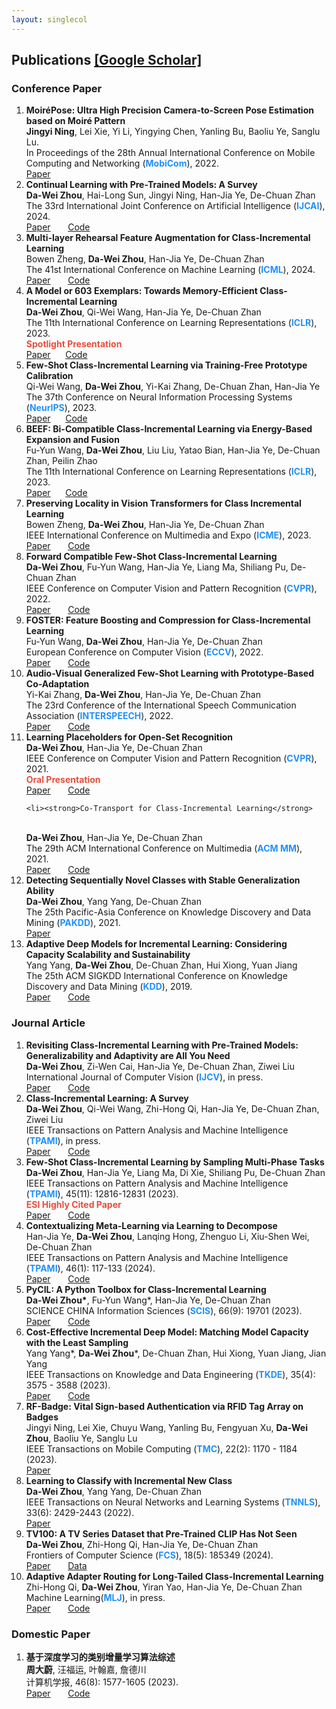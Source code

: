 ```yaml
---
layout: singlecol
---
```


<!-- ## Full Publication by Year  -->
<!-- <a href="./index.html" target="_blank">Back to Homepage</a>  -->
## Publications <a href="https://scholar.google.com/citations?user=kMNaR-YAAAAJ&hl=en" target="_blank">[Google Scholar]</a>

<!-- <a href="index.html#lcinc">page jump</a> -->

<!-- *: Equal contributions; &nbsp; <i class="fa-regular fa-envelope fa-xs"></i>: Corresponding author.

### Preprints



<ol>

 
  
  <li><strong>Learning without Forgetting for Vision-Language Models</strong>
  <br>
  <strong>Da-Wei Zhou</strong>, Yuanhan Zhang, Jingyi Ning, Han-Jia Ye, De-Chuan Zhan, Ziwei Liu
  <br>
 arXiv 2023.
  <br>
  <a href="https://arxiv.org/abs/2305.19270" target="_blank">Paper</a> &nbsp;  &nbsp;  &nbsp; 
  <br>
  </li>




<li><strong>Parrot: Multilingual Visual Instruction Tuning</strong>
  <br>
  Hai-Long Sun, <strong>Da-Wei Zhou</strong>,  Yang Li, Shiyin Lu, Chao Yi, Qing-Guo Chen, Zhao Xu, Weihua Luo, Kaifu Zhang, De-Chuan Zhan, Han-Jia Ye
  <br>
 arXiv 2024.
  <br>
  <a href="https://arxiv.org/abs/2406.02539" target="_blank">Paper</a> &nbsp;  &nbsp;  &nbsp; 
  <a href="https://github.com/AIDC-AI/Parrot" target="_blank">Code</a>
  <br>
  </li>


  <li><strong>PILOT: A Pre-Trained Model-Based Continual Learning Toolbox</strong>
  <br>
  Hai-Long Sun, <strong>Da-Wei Zhou</strong>,  Han-Jia Ye, De-Chuan Zhan
  <br>
 arXiv 2023.
  <br>
  <a href="https://arxiv.org/abs/2309.07117" target="_blank">Paper</a> &nbsp;  &nbsp;  &nbsp; 
  <a href="https://github.com/sun-hailong/LAMDA-PILOT" target="_blank">Code</a>
  <br>
  </li>

  <li><strong>Streaming CTR Prediction: Rethinking Recommendation Task for Real-World Streaming Data</strong>
  <br>
  Qi-Wei Wang, Hongyu Lu, Yu Chen, <strong>Da-Wei Zhou</strong>, De-Chuan Zhan, Ming Chen, Han-Jia Ye 
  <br>
 arXiv 2023.
  <br>
  <a href="https://arxiv.org/abs/2307.07509" target="_blank">Paper</a> &nbsp;  &nbsp;  &nbsp; 
  <br>
  </li>

  
  
</ol> -->

### Conference Paper

<ol>  
   <li><strong>MoiréPose: Ultra High Precision Camera-to-Screen Pose Estimation based on Moiré Pattern</strong>
  <br>
  <strong>Jingyi Ning</strong>, Lei Xie, Yi Li, Yingying Chen, Yanling Bu, Baoliu Ye, Sanglu Lu.
  <br>
  In Proceedings of the 28th Annual International Conference on Mobile Computing and Networking (<strong style="color:#1e90ff">MobiCom</strong>),  2022. 
  <br>
   <a href="https://arxiv.org/abs/2403.12030" target="_blank">Paper</a>&nbsp;  &nbsp;  &nbsp;  
  <br>
  </li>

  <li><strong>Continual Learning with Pre-Trained Models: A Survey</strong>
  <br>
  <strong>Da-Wei Zhou</strong>, Hai-Long Sun, Jingyi Ning, Han-Jia Ye, De-Chuan Zhan
  <br>
 The 33rd International Joint Conference on Artificial Intelligence (<strong style="color:#1e90ff">IJCAI</strong>),  2024. 
  <br>
  <a href="https://arxiv.org/abs/2401.16386" target="_blank">Paper</a> &nbsp;  &nbsp;  &nbsp; 
  <a href="https://github.com/sun-hailong/LAMDA-PILOT" target="_blank">Code</a>
  <br>
  </li>

  <li><strong>Multi-layer Rehearsal Feature Augmentation for Class-Incremental Learning</strong>
  <br>
  Bowen Zheng, <strong>Da-Wei Zhou</strong><sup><i class="fa-regular fa-envelope fa-xs"></i></sup>, Han-Jia Ye, De-Chuan Zhan
  <br>
 The 41st International Conference on Machine Learning (<strong style="color:#1e90ff">ICML</strong>),  2024. 
  <br>
  <a href="https://openreview.net/forum?id=aksdU1KOpT" target="_blank">Paper</a> &nbsp;  &nbsp;  &nbsp; 
  <a href="https://github.com/bwnzheng/MRFA_ICML2024" target="_blank">Code</a>
  <br>
  </li>

  <li><strong>A Model or 603 Exemplars: Towards Memory-Efficient Class-Incremental Learning</strong>
  <br>
  <strong>Da-Wei Zhou</strong>, Qi-Wei Wang, Han-Jia Ye,  De-Chuan Zhan
  <br>
  The 11th International Conference on Learning Representations (<strong style="color:#1e90ff">ICLR</strong>),  2023. 
  <br>
  <strong style="color:#e74d3c">Spotlight Presentation</strong>
  <br>
  <a href="https://arxiv.org/abs/2205.13218" target="_blank">Paper</a>&nbsp;  &nbsp;  &nbsp; 
  <a href="  https://github.com/wangkiw/ICLR23-MEMO" target="_blank">Code</a>
  <br>
  </li>
  
  <li><strong>Few-Shot Class-Incremental Learning via Training-Free Prototype Calibration</strong>
  <br>Qi-Wei Wang, <strong>Da-Wei Zhou</strong>, Yi-Kai Zhang,  De-Chuan Zhan, Han-Jia Ye<br>
  The 37th Conference on Neural Information Processing Systems (<strong style="color:#1e90ff">NeurIPS</strong>),  2023.
  <br>
   <a href="https://openreview.net/forum?id=8NAxGDdf7H" target="_blank">Paper</a>&nbsp;  &nbsp;  &nbsp; 
  <a href="https://github.com/wangkiw/TEEN" target="_blank">Code</a>
  <br>
  </li>

  

  <li><strong>BEEF: Bi-Compatible Class-Incremental Learning via Energy-Based Expansion and Fusion</strong>
  <br>Fu-Yun Wang, <strong>Da-Wei Zhou</strong>, Liu Liu, Yatao Bian, Han-Jia Ye, De-Chuan Zhan, Peilin Zhao<br>
  The 11th International Conference on Learning Representations (<strong style="color:#1e90ff">ICLR</strong>),  2023.
  <br>
  <a href="https://openreview.net/forum?id=iP77_axu0h3" target="_blank">Paper</a>&nbsp;  &nbsp;  &nbsp; 
  <a href="  https://github.com/G-U-N/ICLR23-BEEF" target="_blank">Code</a>
  <br>
  </li>

  <li><strong>Preserving Locality in Vision Transformers for Class Incremental Learning</strong>
  <br>Bowen Zheng, <strong>Da-Wei Zhou</strong>, Han-Jia Ye, De-Chuan Zhan<br>
  IEEE International Conference on Multimedia and Expo (<strong style="color:#1e90ff">ICME</strong>),  2023. 
  <!-- <br> -->
  <!-- (<strong style="color:#e74d3c">Oral Presentation</strong>) -->
  <br>
  <a href="https://arxiv.org/abs/2304.06971" target="_blank">Paper</a>  &nbsp;  &nbsp;  &nbsp; 
  <a href="https://github.com/bwnzheng/LPA_ICME2023" target="_blank">Code</a>
  <br>
  </li>

  <li><strong>Forward Compatible Few-Shot Class-Incremental Learning</strong>
  <br>
  <strong>Da-Wei Zhou</strong>, Fu-Yun Wang, Han-Jia Ye, Liang Ma, Shiliang Pu, De-Chuan Zhan
  <br>
  IEEE Conference on Computer Vision and Pattern Recognition (<strong style="color:#1e90ff">CVPR</strong>),  2022. 
  <br>
  <a href="https://arxiv.org/abs/2203.06953" target="_blank">Paper</a> &nbsp;  &nbsp;  &nbsp; 
  <a href="https://github.com/zhoudw-zdw/CVPR22-Fact" target="_blank">Code</a>
  <br>
  </li>

  <li><strong>FOSTER: Feature Boosting and Compression for Class-Incremental Learning</strong>
  <br>
  Fu-Yun Wang, <strong>Da-Wei Zhou</strong>, Han-Jia Ye, De-Chuan Zhan
  <br>
  European Conference on Computer Vision (<strong style="color:#1e90ff">ECCV</strong>),  2022. 
  <br>
  <a href="https://arxiv.org/abs/2204.04662" target="_blank">Paper</a> &nbsp;  &nbsp;  &nbsp; 
  <a href="https://github.com/G-U-N/ECCV22-FOSTER" target="_blank">Code</a>
  <br>
  </li>

  <li><strong>Audio-Visual Generalized Few-Shot Learning with Prototype-Based Co-Adaptation</strong>
    <br>
    Yi-Kai Zhang, <strong>Da-Wei Zhou</strong>, Han-Jia Ye, De-Chuan Zhan
    <br>
    The 23rd Conference of the International Speech Communication Association (<strong style="color:#1e90ff">INTERSPEECH</strong>),  2022. 
  <br>
  <a href="https://www.isca-speech.org/archive/interspeech_2022/zhang22k_interspeech.html" target="_blank">Paper</a> &nbsp;  &nbsp;  &nbsp; 
  <a href="https://github.com/ZhangYikaii/Proto-CAT" target="_blank">Code</a>
  <br>
  </li>

  <li><strong>Learning Placeholders for Open-Set Recognition</strong>
  <br>
  <strong>Da-Wei Zhou</strong>, Han-Jia Ye, De-Chuan Zhan
  <br>
  IEEE Conference on Computer Vision and Pattern Recognition (<strong style="color:#1e90ff">CVPR</strong>),  2021. 
  <br>
  <strong style="color:#e74d3c">Oral Presentation</strong>
  <br>
  <a href="https://arxiv.org/abs/2103.15086" target="_blank">Paper</a> &nbsp;  &nbsp;  &nbsp; 
  <a href="https://github.com/zhoudw-zdw/CVPR21-Proser" target="_blank">Code</a>
  <br>
  </li>

    <li><strong>Co-Transport for Class-Incremental Learning</strong>
<br>
<strong>Da-Wei Zhou</strong>, Han-Jia Ye, De-Chuan Zhan
<br>
The 29th ACM International Conference on Multimedia (<strong style="color:#1e90ff">ACM MM</strong>),  2021. 
  <br>
  <a href="https://arxiv.org/abs/2107.12654" target="_blank">Paper</a> &nbsp;  &nbsp;  &nbsp; 
  <a href="https://github.com/zhoudw-zdw/MM21-Coil" target="_blank">Code</a>
  <br>
  </li>

  <li><strong>Detecting Sequentially Novel Classes with Stable Generalization Ability</strong>
<br>
<strong>Da-Wei Zhou</strong>, Yang Yang, De-Chuan Zhan
<br>
The 25th Pacific-Asia Conference on Knowledge Discovery and Data Mining (<strong style="color:#1e90ff">PAKDD</strong>),  2021. 
  <br>
  <a href="https://link.springer.com/chapter/10.1007/978-3-030-75762-5_30" target="_blank">Paper</a>
  <br>
  </li>

  <li><strong>Adaptive Deep Models for Incremental Learning: Considering Capacity Scalability and Sustainability</strong>
  <br>
  Yang Yang, <strong>Da-Wei Zhou</strong>, De-Chuan Zhan, Hui Xiong, Yuan Jiang
  <br>
  The 25th ACM SIGKDD International Conference on Knowledge Discovery and Data Mining (<strong style="color:#1e90ff">KDD</strong>),  2019. 
  <!-- (<strong style="color:#e74d3c">Oral Presentation</strong>) -->
  <br>
  <a href="https://dl.acm.org/doi/10.1145/3292500.3330865" target="_blank">Paper</a> &nbsp;  &nbsp;  &nbsp; 
  <a href="https://github.com/zhoudw-zdw/KDD19-IADM" target="_blank">Code</a>
  <br>
  </li>
  
</ol>




### Journal Article




<ol>

  <li><strong>Revisiting Class-Incremental Learning with Pre-Trained Models: Generalizability and Adaptivity are All You Need</strong>
  <br>
  <strong>Da-Wei Zhou</strong>, Zi-Wen Cai, Han-Jia Ye,  De-Chuan Zhan, Ziwei Liu
  <br>
 International Journal of Computer Vision (<strong style="color:#1e90ff">IJCV</strong>), in press.
  <br>
  <a href="https://link.springer.com/article/10.1007/s11263-024-02218-0" target="_blank">Paper</a> &nbsp;  &nbsp;  &nbsp; 
  <a href="https://github.com/zhoudw-zdw/RevisitingCIL" target="_blank">Code</a>
  <br>
  </li>

  <li><strong>Class-Incremental Learning: A Survey</strong>
  <br>
  <strong>Da-Wei Zhou</strong>, Qi-Wei Wang, Zhi-Hong Qi, Han-Jia Ye,  De-Chuan Zhan, Ziwei Liu
  <br>
 IEEE Transactions on Pattern Analysis and Machine Intelligence (<strong style="color:#1e90ff">TPAMI</strong>), in press.
  <br>
  <a href="https://arxiv.org/abs/2302.03648" target="_blank">Paper</a> &nbsp;  &nbsp;  &nbsp; 
  <a href="https://github.com/zhoudw-zdw/CIL_Survey" target="_blank">Code</a>
  <br>
  </li>

  <li><strong>Few-Shot Class-Incremental Learning by Sampling Multi-Phase Tasks</strong>
  <br>
  <strong>Da-Wei Zhou</strong>, Han-Jia Ye, Liang Ma, Di Xie, Shiliang Pu, De-Chuan Zhan
  <br>
  IEEE Transactions on Pattern Analysis and Machine Intelligence (<strong style="color:#1e90ff">TPAMI</strong>), 45(11): 12816-12831 (2023).
  <br>
  <strong style="color:#e74d3c">ESI Highly Cited Paper</strong>
  <br>
  <a href="https://arxiv.org/abs/2203.17030" target="_blank">Paper</a> &nbsp;  &nbsp;  &nbsp; 
  <a href="https://github.com/zhoudw-zdw/TPAMI-Limit" target="_blank">Code</a>
  <br>
  </li>

  <li><strong>Contextualizing Meta-Learning via Learning to Decompose</strong>
  <br>
  Han-Jia Ye, <strong>Da-Wei Zhou</strong>, Lanqing Hong, Zhenguo Li, Xiu-Shen Wei, De-Chuan Zhan
  <br>
  IEEE Transactions on Pattern Analysis and Machine Intelligence (<strong style="color:#1e90ff">TPAMI</strong>), 46(1): 117-133 (2024).  <br>
  <a href="https://arxiv.org/abs/2106.08112" target="_blank">Paper</a> &nbsp;  &nbsp;  &nbsp; 
  <a href="https://github.com/zhoudw-zdw/LeadNet" target="_blank">Code</a>
  <br>
  </li>

  <li><strong>PyCIL: A Python Toolbox for Class-Incremental Learning</strong>
<br>
<strong>Da-Wei Zhou*</strong>, Fu-Yun Wang*, Han-Jia Ye, De-Chuan Zhan
<br>
SCIENCE CHINA Information Sciences (<strong style="color:#1e90ff">SCIS</strong>), 66(9): 19701 (2023).
<br>
<a href="https://arxiv.org/abs/2112.12533" target="_blank">Paper</a> &nbsp;  &nbsp;  &nbsp; 
  <a href="https://github.com/G-U-N/PyCIL" target="_blank">Code</a>
  <br>
  </li>

<li><strong>Cost-Effective Incremental Deep Model: Matching Model Capacity with the Least Sampling</strong>
<br>
Yang Yang*, <strong>Da-Wei Zhou</strong>*, De-Chuan Zhan, Hui Xiong, Yuan Jiang, Jian Yang 
<br>
IEEE Transactions on Knowledge and Data Engineering  (<strong style="color:#1e90ff">TKDE</strong>), 35(4): 3575 - 3588 (2023).
<br>
<a href="https://ieeexplore.ieee.org/document/9641751" target="_blank">Paper</a> &nbsp;  &nbsp;  &nbsp; 
  <a href="https://github.com/zhoudw-zdw/KDD19-IADM" target="_blank">Code</a>
  <br>
  </li>

  <li><strong>RF-Badge: Vital Sign-based Authentication via RFID Tag Array on Badges</strong>
<br>
Jingyi Ning, Lei Xie, Chuyu Wang, Yanling Bu, Fengyuan Xu, <strong>Da-Wei Zhou</strong>, Baoliu Ye, Sanglu Lu
<br>
IEEE Transactions on Mobile Computing  (<strong style="color:#1e90ff">TMC</strong>), 22(2): 1170 - 1184 (2023).
<br>
<a href="https://ieeexplore.ieee.org/document/9490377" target="_blank">Paper</a>
  <br>
  </li>
  
  <li><strong>Learning to Classify with Incremental New Class</strong>
<br>
<strong>Da-Wei Zhou</strong>, Yang Yang, De-Chuan Zhan
<br>
IEEE Transactions on Neural Networks and Learning Systems (<strong style="color:#1e90ff">TNNLS</strong>), 33(6): 2429-2443 (2022).
<br>
<a href="https://ieeexplore.ieee.org/document/9533187" target="_blank">Paper</a>
  <br>
  </li>

  <li><strong>TV100: A TV Series Dataset that Pre-Trained CLIP Has Not Seen</strong>
  <br>
  <strong>Da-Wei Zhou</strong>, Zhi-Hong Qi, Han-Jia Ye,  De-Chuan Zhan
  <br>
 Frontiers of Computer Science (<strong style="color:#1e90ff">FCS</strong>), 18(5): 185349 (2024).
  <br>
  <a href="https://journal.hep.com.cn/fcs/EN/10.1007/s11704-024-40217-z" target="_blank">Paper</a> &nbsp;  &nbsp;  &nbsp; 
  <a href="https://tv-100.github.io/" target="_blank">Data</a>
  <br>
  </li> 

   <li><strong>Adaptive Adapter Routing for Long-Tailed Class-Incremental Learning</strong>
  <br>
  Zhi-Hong Qi, <strong>Da-Wei Zhou</strong><sup><i class="fa-regular fa-envelope fa-xs"></i></sup>, Yiran Yao, Han-Jia Ye,  De-Chuan Zhan
  <br>
  Machine Learning(<strong style="color:#1e90ff">MLJ</strong>), in press.
  <br>
  <a href="https://arxiv.org/abs/2409.07446" target="_blank">Paper</a> &nbsp;  &nbsp;  &nbsp; 
  <a href="https://github.com/vita-qzh/APART" target="_blank">Code</a>
  <br>
  </li> 


  
</ol>

### Domestic Paper

<ol>
  
  <li><strong>基于深度学习的类别增量学习算法综述</strong>
  <br>
  <strong>周大蔚</strong>, 汪福运, 叶翰嘉, 詹德川
  <br>
  计算机学报, 46(8): 1577-1605 (2023).
  <br>
  <a href="http://cjc.ict.ac.cn/online/onlinepaper/zdw-2023730124247.pdf" target="_blank">Paper</a> &nbsp;  &nbsp;  &nbsp; 
  <a href="https://github.com/G-U-N/PyCIL" target="_blank">Code</a>
  <br>
  </li>
  
</ol>


<!-- <div style="margin:0 auto; pointer-events: none;">
<script type='text/javascript' id='clustrmaps' src='//cdn.clustrmaps.com/map_v2.js?cl=d4a373&w=200&t=tt&d=W6TBeICRe1MfdyxdWvqd7-X_0iGwVe8gbtslgWpF1H0&co=ffffff&ct=3d405b&cmo=81b29a&cmn=e07a5f'></script>
</div> -->